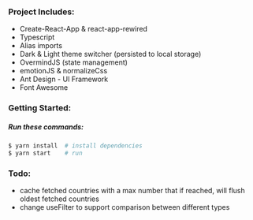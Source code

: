 ### Project Includes:

- Create-React-App & react-app-rewired
- Typescript
- Alias imports
- Dark & Light theme switcher (persisted to local storage)
- OvermindJS (state management)
- emotionJS & normalizeCss
- Ant Design - UI Framework
- Font Awesome

### Getting Started:

##### Run these commands:
```bash
$ yarn install  # install dependencies
$ yarn start    # run
```

### Todo:

- cache fetched countries with a max number that if reached, will flush oldest fetched countries
- change useFilter to support comparison between different types
